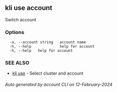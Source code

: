 ## kli use account

Switch account



### Options

```
  -a, --account string   account name
  -h, --help             help for account
  -h, --help   help for account
```

### SEE ALSO

* [kli use](kli_use.md)  - Select cluster and account

###### Auto generated by account CLI on 12-February-2024
